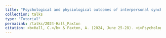 ```yaml
---
title: "Psychological and physiological outcomes of interpersonal synchrony during yoga."
collection: talks
type: "Tutorial"
permalink: /talks/2024-Hall_Paxton
citation: <b>Hall, C.</b> & Paxton, A. (2024, June 25-28). <i>Psychological and physiological outcomes of interpersonal synchrony during yoga</i> [Poster presentation]. XXII International Conference on Perception and Action, Trondheim, Norway.
---
```

